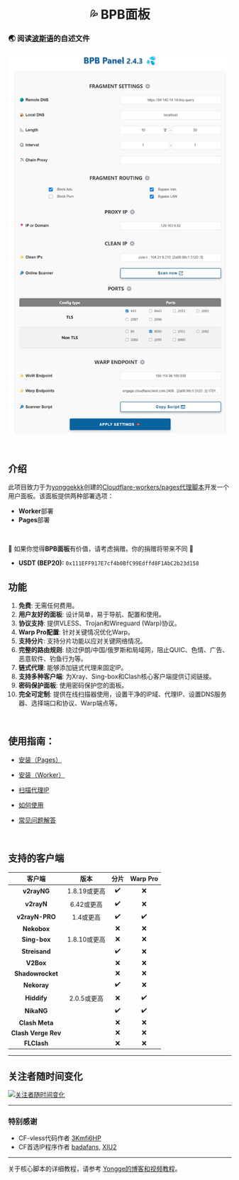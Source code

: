 <h1 align="center">💦 BPB面板</h1>

### 🌏 阅读[波斯语](README_fa.md)的自述文件

<p align="center">
  <img src="docs/assets/images/Panel.jpg">
</p>
<br>

## 介绍
此项目致力于为[yonggekkk](https://github.com/yonggekkk)创建的[Cloudflare-workers/pages代理脚本](https://github.com/yonggekkk/Cloudflare-workers-pages-vless)开发一个用户面板。该面板提供两种部署选项：
- **Worker**部署
- **Pages**部署
<br>

🌟 如果你觉得**BPB面板**有价值，请考虑捐赠。你的捐赠将带来不同 🌟
- **USDT (BEP20):** `0x111EFF917E7cf4b0BfC99Edffd8F1AbC2b23d158`

## 功能

1. **免费**: 无需任何费用。
2. **用户友好的面板**: 设计简单，易于导航、配置和使用。
3. **协议支持**: 提供VLESS、Trojan和Wireguard (Warp)协议。
4. **Warp Pro配置**: 针对关键情况优化Warp。
5. **支持分片**: 支持分片功能以应对关键网络情况。
6. **完整的路由规则**: 绕过伊朗/中国/俄罗斯和局域网，阻止QUIC、色情、广告、恶意软件、钓鱼行为等。
7. **链式代理**: 能够添加链式代理来固定IP。
8. **支持多种客户端**: 为Xray、Sing-box和Clash核心客户端提供订阅链接。
9. **密码保护面板**: 使用密码保护您的面板。
10. **完全可定制**: 提供在线扫描器使用，设置干净的IP域、代理IP、设置DNS服务器、选择端口和协议、Warp端点等。
<br>

## 使用指南：
- [安装（Pages）](docs/pages_installation_fa.md)

- [安装（Worker）](docs/worker_installation_fa.md)

- [扫描代理IP](docs/proxy-ip-scanner.md)

- [如何使用](docs/configuration_fa.md)

- [常见问题解答](docs/faq.md)
<br>

## 支持的客户端
| 客户端  | 版本 | 分片 | Warp Pro |
| :-------------: | :-------------: | :-------------: | :-------------: |
| **v2rayNG**  | 1.8.19或更高  | :heavy_check_mark: | :x: |
| **v2rayN**  | 6.42或更高  | :heavy_check_mark: | :x: |
| **v2rayN-PRO**  | 1.4或更高  | :heavy_check_mark: | :heavy_check_mark: |
| **Nekobox**  |   | :x: | :x: |
| **Sing-box**  | 1.8.10或更高  | :x: | :x: |
| **Streisand**  |   | :heavy_check_mark: | :x: |
| **V2Box**  |   | :x: | :x: |
| **Shadowrocket**  |   | :x: | :x: |
| **Nekoray**  |   | :heavy_check_mark: | :x: |
| **Hiddify**  | 2.0.5或更高  | :x: | :heavy_check_mark: |
| **NikaNG**  |   | :heavy_check_mark: | :heavy_check_mark: |
| **Clash Meta**  |   | :x: | :x: |
| **Clash Verge Rev**  |   | :x: | :x: |
| **FLClash**  |   | :x: | :x: |


---

## 关注者随时间变化
[![关注者随时间变化](https://starchart.cc/Starry-Sky-World/BPB-Worker-Panel-Chinese/)](https://starchart.cc/Starry-Sky-World/BPB-Worker-Panel-Chinese/)

---

### 特别感谢
- CF-vless代码作者 [3Kmfi6HP](https://github.com/3Kmfi6HP/EDtunnel)
- CF首选IP程序作者 [badafans](https://github.com/badafans/Cloudflare-IP-SpeedTest), [XIU2](https://github.com/XIU2/CloudflareSpeedTest)

---

关于核心脚本的详细教程，请参考 [Yongge的博客和视频教程](https://ygkkk.blogspot.com/2023/07/cfworkers-vless.html)。
